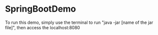 # SpringBootDemo
To run this demo, simply use the terminal to run "java -jar [name of the jar file]", then access the localhost:8080
